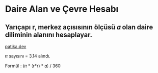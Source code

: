 # Daire Alan ve Çevre Hesabı

## Yarıçapı r, merkez açısısının ölçüsü 𝛼 olan daire diliminin alanını hesaplayar.
[patika.dev](https://app.patika.dev/moduller/java101/pratik-daire-alan-cevre)

𝜋 sayısını = 3.14 alındı.

Formül : (𝜋 * (r*r) * 𝛼) / 360

